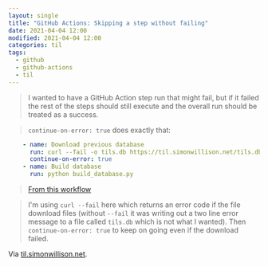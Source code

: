 ```yaml
---
layout: single
title: "GitHub Actions: Skipping a step without failing"
date: 2021-04-04 12:00
modified: 2021-04-04 12:00
categories: til
tags:
  - github
  - github-actions
  - til
---
```


> I wanted to have a GitHub Action step run that might fail,
> but if it failed the rest of the steps should still execute and the overall run should be treated as a success.

> `continue-on-error: true` does exactly that:

```yaml
    - name: Download previous database
      run: curl --fail -o tils.db https://til.simonwillison.net/tils.db
      continue-on-error: true
    - name: Build database
      run: python build_database.py
```

> [From this workflow](https://github.com/simonw/til/blob/7d799a24921f66e585b8a6b8756b7f8040c899df/.github/workflows/build.yml#L32-L36)

> I'm using `curl --fail` here which returns an error code if the file download files
> (without `--fail` it was writing out a two line error message to a file called `tils.db` which is not what I wanted).
> Then `continue-on-error: true` to keep on going even if the download failed.

Via [til.simonwillison.net](https://github.com/simonw/til/blob/main/github-actions/continue-on-error.md).
